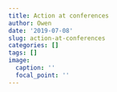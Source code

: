 ```yaml
---
title: Action at conferences
author: Owen
date: '2019-07-08'
slug: action-at-conferences
categories: []
tags: []
image:
  caption: ''
  focal_point: ''
---
```

